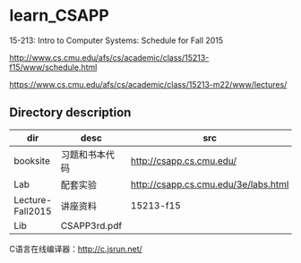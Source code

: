 # learn_CSAPP

15-213: Intro to Computer Systems: Schedule for Fall 2015

<http://www.cs.cmu.edu/afs/cs/academic/class/15213-f15/www/schedule.html>

<https://www.cs.cmu.edu/afs/cs/academic/class/15213-m22/www/lectures/>

## Directory description

| dir | desc | src |
| - | - | - |
| booksite | 习题和书本代码 | <http://csapp.cs.cmu.edu/> |
| Lab | 配套实验 | <http://csapp.cs.cmu.edu/3e/labs.html> |
| Lecture-Fall2015 | 讲座资料 | 15213-f15 |
| Lib | CSAPP3rd.pdf | |

C语言在线编译器：<http://c.jsrun.net/>
